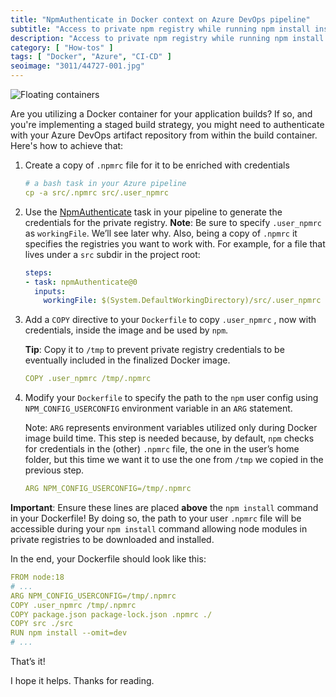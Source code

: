 ```yaml
---
title: "NpmAuthenticate in Docker context on Azure DevOps pipeline"
subtitle: "Access to private npm registry while running npm install inside Docker images builded on Azure DevOps pipelines"
description: "Access to private npm registry while running npm install inside Docker images builded on Azure DevOps pipelines"
category: [ "How-tos" ]
tags: [ "Docker", "Azure", "CI-CD" ]
seoimage: "3011/44727-001.jpg"
---
```


![Floating containers](https://fpira.com/static/postimages/3011/44727-001.jpg)

Are you utilizing a Docker container for your application builds? If so, and you're implementing a staged build strategy, you might need to authenticate with your Azure DevOps artifact repository from within the build container. Here's how to achieve that:

1. Create a copy of `.npmrc` file for it to be enriched with credentials

	```yaml
	# a bash task in your Azure pipeline
	cp -a src/.npmrc src/.user_npmrc
	```

2. Use the [NpmAuthenticate](https://learn.microsoft.com/en-us/azure/devops/pipelines/tasks/reference/npm-authenticate-v0?view=azure-pipelines) task in your pipeline to generate the credentials for the private registry.
**Note**: Be sure to specify `.user_npmrc` as `workingFile`. We’ll see later why. Also, being a copy of `.npmrc` it specifies the registries you want to work with. For example, for a file that lives under a `src` subdir in the project root:

	```yaml
	steps:
	- task: npmAuthenticate@0
	  inputs:
	    workingFile: $(System.DefaultWorkingDirectory)/src/.user_npmrc
	```

3. Add a `COPY` directive to your `Dockerfile` to copy `.user_npmrc` , now with credentials, inside the image and be used by `npm`.

	**Tip**: Copy it to `/tmp` to prevent private registry credentials to be eventually included in the finalized Docker image.

	```yaml
	COPY .user_npmrc /tmp/.npmrc
	```

4. Modify your `Dockerfile` to specify the path to the `npm` user config using `NPM_CONFIG_USERCONFIG` environment variable in an `ARG` statement.

	Note: `ARG` represents environment variables utilized only during Docker image build time. This step is needed because, by default, `npm` checks for credentials in the (other) `.npmrc` file, the one in the user’s home folder, but this time we want it to use the one from `/tmp` we copied in the previous step.

	```yaml
	ARG NPM_CONFIG_USERCONFIG=/tmp/.npmrc
	```

**Important**: Ensure these lines are placed **above** the `npm install` command in your Dockerfile! By doing so, the path to your user `.npmrc` file will be accessible during your `npm install` command allowing node modules in private registries to be downloaded and installed.

In the end, your Dockerfile should look like this:

```yaml
FROM node:18
# ...
ARG NPM_CONFIG_USERCONFIG=/tmp/.npmrc
COPY .user_npmrc /tmp/.npmrc
COPY package.json package-lock.json .npmrc ./
COPY src ./src
RUN npm install --omit=dev
# ...
```

That’s it!

I hope it helps. Thanks for reading.
